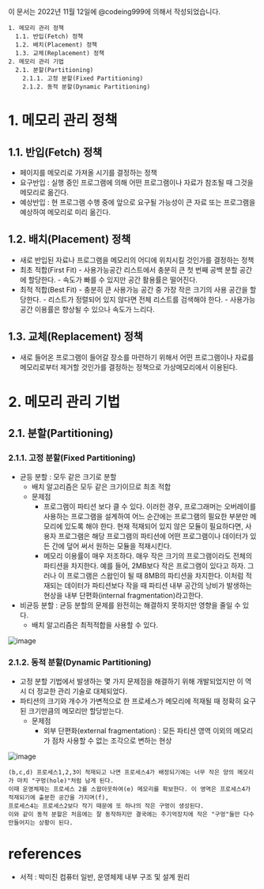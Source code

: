 이 문서는 2022년 11월 12일에 @codeing999에 의해서 작성되었습니다.
```
1. 메모리 관리 정책
  1.1. 반입(Fetch) 정책
  1.2. 배치(Placement) 정책
  1.3. 교체(Replacement) 정책
2. 메모리 관리 기법
  2.1. 분할(Partitioning)
    2.1.1. 고정 분할(Fixed Partitioning)
    2.1.2. 동적 분할(Dynamic Partitioning)
```

# 1. 메모리 관리 정책

## 1.1. 반입(Fetch) 정책
- 페이지를 메모리로 가져올 시기를 결정하는 정책
- 요구반입 : 실행 중인 프로그램에 의해 어떤 프로그램이나 자료가 참조될 때 그것을 메모리로 옮긴다.
- 예상반입 : 현 프로그램 수행 중에 앞으로 요구될 가능성이 큰 자료 또는 프로그램을 예상하여 메모리로 미리 옮긴다.

## 1.2. 배치(Placement) 정책
- 새로 반입된 자료나 프로그램을 메모리의 어디에 위치시킬 것인가를 결정하는 정책
- 최초 적합(First Fit)
      - 사용가능공간 리스트에서 충분히 큰 첫 번째 공백 분할 공간에 할당한다.
      - 속도가 빠를 수 있지만 공간 활용률은 떨어진다.
- 최적 적합(Best Fit)
      - 충분히 큰 사용가능 공간 중 가장 작은 크기의 사용 공간을 할당한다.
      - 리스트가 정렬되어 있지 않다면 전체 리스트를 검색해야 한다.
      - 사용가능 공간 이용률은 향상될 수 있으나 속도가 느리다.
## 1.3. 교체(Replacement) 정책
- 새로 들어온 프로그램이 들어갈 장소를 마련하기 위해서 어떤 프로그램이나 자료를 메모리로부터 제거할 것인가를 결정하는 정책으로 가상메모리에서 이용된다.

# 2. 메모리 관리 기법

## 2.1. 분할(Partitioning)
### 2.1.1. 고정 분할(Fixed Partitioning)
- 균등 분할 : 모두 같은 크기로 분할
  - 배치 알고리즘은 모두 같은 크기이므로 최초 적합
  - 문제점
    - 프로그램이 파티션 보다 클 수 있다. 이러한 경우, 프로그래머는 오버레이를 사용하는 프로그램을 설계하여 어느 순간에는 프로그램의 필요한 부분만 메모리에 있도록 해야 한다. 현재 적재되어 있지 않은 모듈이 필요하다면, 사용자 프로그램은 해당 프로그램의 파티션에 어떤 프로그램이나 데이터가 있든 간에 덮어 써서 원하는 모듈을 적재시킨다.
    - 메모리 이용률이 매우 저조하다. 매우 작은 크기의 프로그램이라도 전체의 파티션을 차지한다. 예를 들어, 2MB보다 작은 프로그램이 있다고 하자. 그러나 이 프로그램은 스왑인이 될 때 8MB의 파티션을 차지한다. 이처럼 적재되는 데이터가 파티션보다 작을 때 파티션 내부 공간의 낭비가 발생하는 현상을 내부 단편화(internal fragmentation)라고한다.
- 비균등 분할 : 균등 분할의 문제를 완전히는 해결하지 못하지만 영향을 줄일 수 있다. 
  - 배치 알고리즘은 최적적합을 사용할 수 있다.

![image](https://user-images.githubusercontent.com/109027875/201478313-ef9f9403-034c-44d1-9f57-d28669474207.png)


### 2.1.2. 동적 분할(Dynamic Partitioning)
- 고정 분할 기법에서 발생하는 몇 가지 문제점을 해결하기 위해 개발되었지만 이 역시 더 정교한 관리 기술로 대체되었다.
- 파티션의 크기와 개수가 가변적으로 한 프로세스가 메모리에 적재될 때 정확히 요구된 크기만큼의 메모리만 할당받는다.
  - 문제점
    - 외부 단편화(external fragmentation) : 모든 파티션 영역 이외의 메모리가 점차 사용할 수 없는 조각으로 변하는 현상

![image](https://user-images.githubusercontent.com/109027875/201482827-b0a8ff0b-7224-4338-9d50-1b303717cbd8.png)
```
(b,c,d) 프로세스1,2,3이 적재되고 나면 프로세스4가 배정되기에는 너무 작은 양의 메모리가 마치 "구멍(hole)"처럼 남게 된다.
이때 운영체제는 프로세스 2를 스왑아웃하여(e) 메모리를 확보한다. 이 영역은 프로세스4가 적재되기에 출분한 공간을 가지며(f), 
프로세스4는 프로세스2보다 작기 때문에 또 하나의 작은 구멍이 생성된다. 
이와 같이 동적 분할은 처음에는 잘 동작하지만 결국에는 주기억장치에 작은 "구멍"들만 다수 만들어지는 상황이 된다.
```

# references
- 서적 : 박미진 컴퓨터 일반, 운영체제 내부 구조 및 설계 원리
